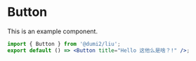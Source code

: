 # Button

This is an example component.

```jsx
import { Button } from '@dumi2/liu';
export default () => <Button title="Hello 这他么是啥？!" />;
```

